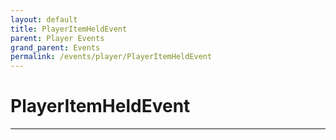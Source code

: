 ```yaml
---
layout: default
title: PlayerItemHeldEvent
parent: Player Events
grand_parent: Events
permalink: /events/player/PlayerItemHeldEvent
---
```


# PlayerItemHeldEvent

---
